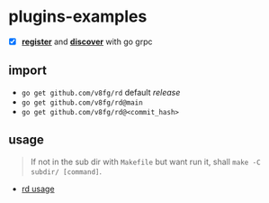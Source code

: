 # plugins-examples

- [x] **[register](rd/register)** and **[discover](rd/discover)** with go grpc

## import

- `go get github.com/v8fg/rd` default *release*
- `go get github.com/v8fg/rd@main`
- `go get github.com/v8fg/rd@<commit_hash>`

## usage

>If not in the sub dir with `Makefile` but want run it, shall `make -C subdir/ [command]`.

- [rd usage](rd/README.md)
